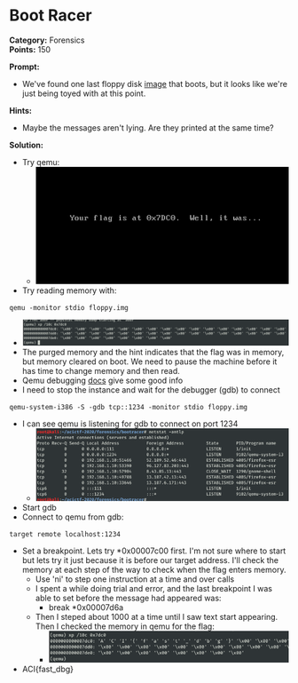 # Boot Racer #

**Category:**	Forensics  
**Points:**	150

**Prompt:** 
* We've found one last floppy disk [image](./files.tar.gz) that boots, but it looks like we're just being toyed with at this point.

**Hints:** 
* Maybe the messages aren't lying. Are they printed at the same time?

**Solution:**
* Try qemu:
    * ![solution1](./BootRacer1.png)
* Try reading memory with:
```
qemu -monitor stdio floppy.img
```
* ![solution2](./BootRacer2.png)
* The purged memory and the hint indicates that the flag was in memory, but memory cleared on boot.  We need to pause the machine before it has time to change memory and then read.
* Qemu debugging [docs](https://en.wikibooks.org/wiki/QEMU/Debugging_with_QEMU) give some good info
* I need to stop the instance and wait for the debugger (gdb) to connect
```
qemu-system-i386 -S -gdb tcp::1234 -monitor stdio floppy.img
```
* I can see qemu is listening for gdb to connect on port 1234
    * ![solution3](./BootRacer3.png)
* Start gdb
* Connect to qemu from gdb:
```
target remote localhost:1234
```
* Set a breakpoint.  Lets try *0x00007c00 first.  I'm not sure where to start but lets try it just because it is before our target address.  I'll check the memory at each step of the way to check when the flag enters memory.
    * Use 'ni' to step one instruction at a time and over calls
    * I spent a while doing trial and error, and the last breakpoint I was able to set before the message had appeared was:
        * break *0x00007d6a
    * Then I steped about 1000 at a time until I saw text start appearing.  Then I checked the memory in qemu for the flag:
        * ![solution4](./BootRacer4.png)
* ACI{fast_dbg}
